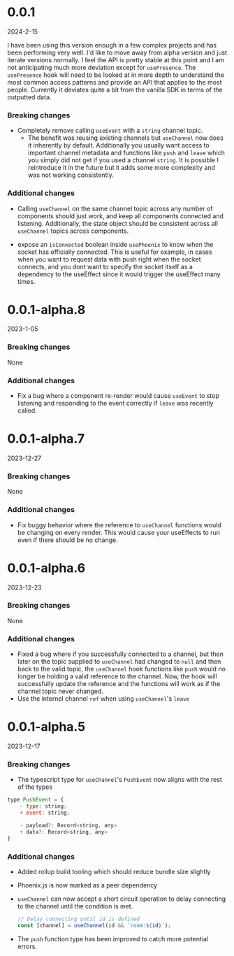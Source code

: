 # 0.0.1

2024-2-15

I have been using this version enough in a few complex projects and has been performing very well. I'd like to move away from alpha version and just iterate versions normally. I feel the API is pretty stable at this point and I am not anticipating much more deviation except for `usePresence`. The `usePresence` hook will need to be looked at in more depth to understand the most common access patterns and provide an API that applies to the most people. Currently it deviates quite a bit from the vanilla SDK in terms of the outputted data.

### Breaking changes

- Completely remove calling `useEvent` with a `string` channel topic.
  - The benefit was reusing existing channels but `useChannel` now does it inherently by default. Additionally you usually want access to important channel metadata and functions like `push` and `leave` which you simply did not get if you used a channel `string`. It is possible I reintroduce it in the future but it adds some more complexity and was not working consistently.

### Additional changes

- Calling `useChannel` on the same channel topic across any number of components should just work, and keep all components connected and listening. Additionally, the state object should be consistent across all `useChannel` topics across components.

- expose an `isConnected` boolean inside `usePhoenix` to know when the socket has officially connected. This is useful for example, in cases when you want to request data with push right when the socket connects, and you dont want to specify the socket itself as a dependency to the useEffect since it would trigger the useEffect many times.
# 0.0.1-alpha.8

2023-1-05

### Breaking changes
None

### Additional changes
* Fix a bug where a component re-render would cause `useEvent` to stop listening and responding to the event correctly if `leave` was recently called.

# 0.0.1-alpha.7

2023-12-27

### Breaking changes

None

### Additional changes

- Fix buggy behavior where the reference to `useChannel` functions would be changing on every render. This would cause your useEffects to run even if there should be no change.

# 0.0.1-alpha.6

2023-12-23

### Breaking changes

None

### Additional changes

- Fixed a bug where if you successfully connected to a channel, but then later on the topic supplied to `useChannel` had changed to `null` and then back to the valid topic, the `useChannel` hook functions like `push` would no longer be holding a valid reference to the channel. Now, the hook will successfully update the reference and the functions will work as if the channel topic never changed.
- Use the internel channel `ref` when using `useChannel`'s `leave`

# 0.0.1-alpha.5

2023-12-17

### Breaking changes

- The typescript type for `useChannel`'s `PushEvent` now aligns with the rest of the types

```jsx
type PushEvent = {
	- type: string;
	+ event: string;

	- payload?: Record<string, any>
	+ data?: Record<string, any>
}
```

### Additional changes

- Added rollup build tooling which should reduce bundle size slightly
- Phoenix.js is now marked as a peer dependency
- `useChannel` can now accept a short circuit operation to delay connecting to the channel until the condition is met.

  ```jsx
  // Delay connecting until id is defined
  const [channel] = useChannel(id && `room:${id}`);
  ```

- The `push` function type has been improved to catch more potential errors.
